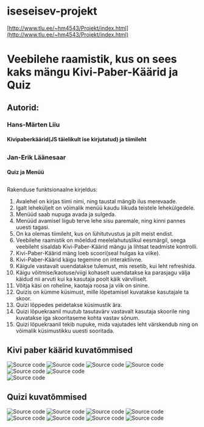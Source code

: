 # iseseisev-projekt

 [http://www.tlu.ee/~hm4543/Projekt/index.html](http://www.tlu.ee/~hm4543/Projekt/index.html)

# Veebilehe raamistik, kus on sees kaks mängu Kivi-Paber-Käärid ja Quiz

## Autorid:
### Hans-Märten Liiu
#### Kivipaberkäärid(JS täielikult ise kirjutatud) ja tiimileht
##
### Jan-Erik Läänesaar
#### Quiz ja Menüü


##
Rakenduse funktsionaalne kirjeldus:

1. Avalehel on kirjas tiimi nimi, ning taustal mängib ilus merevaade.
1. Igalt leheküljelt on võimalik menüü kaudu liikuda teistele lehekülgedele.
1. Menüüd saab nupuga avada ja sulgeda.
1. Menüüd avamisel liigub terve lehe sisu paremale, ning kinni pannes uuesti tagasi.
1. On ka olemas tiimileht, kus on lühitutvustus ja pilt meist endist.
1. Veebilehe raamistik on mõeldud meelelahutuslikul eesmärgil, seega veebileht sisaldab Kivi-Paber-Käärid mängu ja lihtsat teadmiste kontrolli.
1. Kivi-Paber-Käärid mäng loeb scoori(seal hulgas ka viike).
1. Kivi-Paber-Käärid käigu tegemine on interaktiivne.
1. Käigule vastavalt uuendatakse tulemust, mis resetib, kui leht refreshida.
1. Käigu võitmise/kaotuse/viigi kohaselt uuendatakse ka parasjagu välja käidud nii arvuti kui ka kasutaja poolt käik värviliselt.
1. Võitja käsi on roheline, kaotaja roosa ja viik on sinine.
1. Quizis on kümme küsimust, mille lõpetamisel kuvatakse kasutajale ta skoor.
1. Quizi lõppedes peidetakse küsimustik ära.
1. Quizi lõpuekraanil muutub tasutavärv vastavalt kasutaja skoorile ning kuvatakse iga skooritaseme kohta vastav sõnum.
1. Quizi lõpuekraanil tekib nupuke, mida vajutades leht värskendub ning on võimalik küsimustikku uuesti sooritada.



## Kivi paber käärid kuvatõmmised
![Source code](screenshots/pilt.jpg)
![Source code](screenshots/pilt2.jpg)
![Source code](screenshots/pilt3.png)
![Source code](screenshots/pilt4.png)
![Source code](screenshots/pilt5.png)
![Source code](screenshots/pilt6.png)  
![Source code](screenshots/pilt7.png)

## Quizi kuvatõmmised
![Source code](screenshots/Screenshot_1.png)
![Source code](screenshots/Screenshot_2.png)
![Source code](screenshots/Screenshot_3.png)
![Source code](screenshots/Screenshot_4.png)
![Source code](screenshots/Screenshot_5.png)
![Source code](screenshots/Screenshot_6.png)
![Source code](screenshots/Screenshot_7.png)
![Source code](screenshots/Screenshot_8.png)